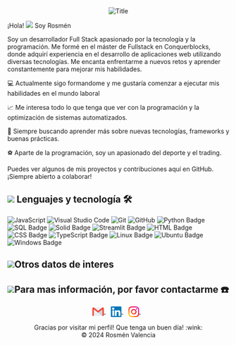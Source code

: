 <div align="center">
  <img src="https://readme-typing-svg.herokuapp.com?font=Architects+Daughter&color=%2338C2FF&size=40&center=true&vCenter=true&height=50&width=600&lines=Holaaa!+Soy+Rosmén+Valencia!!!;Bienvenidos+a+mi+perfil!" alt="Title"></img>
</div>

¡Hola! <img src="https://raw.githubusercontent.com/nixin72/nixin72/master/wave.gif" width="50px"></img> Soy Rosmén

Soy un desarrollador Full Stack apasionado por la tecnología y la programación. Me formé en el máster de Fullstack en Conquerblocks, donde adquirí experiencia en el desarrollo de aplicaciones web utilizando diversas tecnologías. Me encanta enfrentarme a nuevos retos y aprender constantemente para mejorar mis habilidades.

💻 Actualmente sigo formandome y me gustaría comenzar a ejecutar mis habilidades en el mundo laboral

📈 Me interesa todo lo que tenga que ver con la programación y la optimización de sistemas automatizados.

🚀 Siempre buscando aprender más sobre nuevas tecnologías, frameworks y buenas prácticas.

⚽️ Aparte de la programación, soy un apasionado del deporte y el trading.

Puedes ver algunos de mis proyectos y contribuciones aquí en GitHub. ¡Siempre abierto a colaborar!

## <img src="https://media2.giphy.com/media/QssGEmpkyEOhBCb7e1/giphy.gif?cid=ecf05e47a0n3gi1bfqntqmob8g9aid1oyj2wr3ds3mg700bl&rid=giphy.gif" width="50px"> Lenguajes y tecnología 🛠️

![JavaScript](https://img.shields.io/badge/javascript-%23323330.svg?style=for-the-badge&logo=javascript&logoColor=%23F7DF1E) ![Visual Studio Code](https://img.shields.io/badge/Visual%20Studio%20Code-0078d7.svg?style=for-the-badge&logo=visual-studio-code&logoColor=white) ![Git](https://img.shields.io/badge/git-%23F05033.svg?style=for-the-badge&logo=git&logoColor=white) ![GitHub](https://img.shields.io/badge/github-%23121011.svg?style=for-the-badge&logo=github&logoColor=white) <img src="https://img.shields.io/badge/Python-blue?logo=python&logoColor=white" alt="Python Badge" width="95">
<img src="https://img.shields.io/badge/SQL-4479A1?logo=sqlite&logoColor=white" alt="SQL Badge" width="75">
<img src="https://img.shields.io/badge/Solid-black?logo=solid&logoColor=white" alt="Solid Badge" width="80">
<img src="https://img.shields.io/badge/Streamlit-yellow?logo=streamlit&logoColor=white" alt="Streamlit Badge" width="120">
<img src="https://img.shields.io/badge/HTML-000000?logo=html5&logoColor=white" alt="HTML Badge" width="95">
<img src="https://img.shields.io/badge/CSS3-1572B6?logo=css3&logoColor=white" alt="CSS Badge" width="90">
<img src="https://img.shields.io/badge/TypeScript-purple?logo=typescript&logoColor=white" alt="TypeScript Badge" width="130">
<img src="https://img.shields.io/badge/Linux-black?logo=linux&logoColor=white" alt="Linux Badge" width="88">
<img src="https://img.shields.io/badge/Ubuntu-red?logo=ubuntu&logoColor=white" alt="Ubuntu Badge" width="105">
<img src="https://img.shields.io/badge/Windows-0078D6?logo=Microsoft&logoColor=white" alt="Windows Badge" width="98">





## <img src="https://media0.giphy.com/media/cNZqrH5IzOG0xrlWks/giphy.gif?cid=ecf05e47map255q427en9uprqc1sb0unjq5k4fnqg5pmhhs4&rid=giphy.gif&ct=s" width="50px">Otros datos de interes


## <img src='https://raw.githubusercontent.com/ShahriarShafin/ShahriarShafin/main/Assets/handshake.gif' width="80px">Para mas información, por favor contactarme ☎️ 
<p align="center">
  <a href="mailto:rosmen.v.f@gmail.com" >
    <img align="center" alt="Rosmén Valencia | Gmail" width="26px" src="https://github.com/SatYu26/SatYu26/blob/master/Assets/Gmail.svg" />
  </a> &nbsp;&nbsp;

   <a href="https://www.linkedin.com/in/rosmen-valencia-ferrer-97ab9717a/" target="_blank">
    <img align="center" alt="Rosmén Valencia | Linkedin" width="24px" src="https://github.com/SatYu26/SatYu26/blob/master/Assets/Linkedin.svg" />
  </a> &nbsp;&nbsp;
  
 <a href="https://www.instagram.com/rwy3x1/" target="_blank">
    <img align="center" alt="Rosmén Valencia | Instagram" width="24px" src="https://github.com/SatYu26/SatYu26/blob/master/Assets/Instagram.svg" />
  </a> &nbsp;&nbsp;

 


<div align="center">
  Gracias por visitar mi perfil! Que tenga un buen día! :wink: <br/>
  &copy; 2024 Rosmén Valencia
</div>
